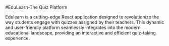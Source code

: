 #EduLearn-The Quiz Platform

Edulearn is a cutting-edge React application designed to revolutionize the way students engage with quizzes assigned by their teachers. This dynamic and user-friendly platform seamlessly integrates into the modern educational landscape, providing an interactive and efficient quiz-taking experience.
